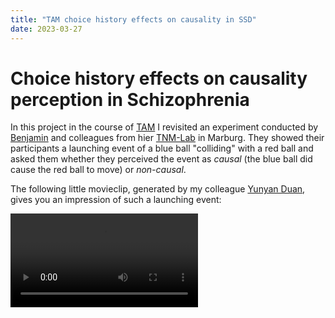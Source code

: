 ```yaml
---
title: "TAM choice history effects on causality in SSD"
date: 2023-03-27
---
```


# Choice history effects on causality perception in Schizophrenia

In this project in the course of [TAM](https://www.theadaptivemind.de/) I revisited an experiment conducted by [Benjamin](https://tnm-lab.com/people/prof-dr-benjamin-straube/) and colleagues from hier [TNM-Lab](https://tnm-lab.com/) in Marburg. They showed their participants a launching event of a blue ball "colliding" with a red ball and asked them whether they perceived the event as *causal* (the blue ball did cause the red ball to move) or *non-causal*.

The following little movieclip, generated by my colleague [Yunyan Duan](https://www.psychologie.tu-darmstadt.de/perception/home_per/people_per/people_perception_detail_75264.en.jsp), gives you an impression of such a launching event:

<video controls loop>
  <source src="/figures/launching_event_example_by_Yunyan_Duan.mov" type="video/mov">
  <!-- <source src="movie.ogg" type="video/ogg"> -->
  Your browser does not support the video tag.
</video>
